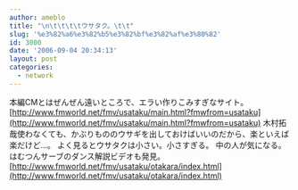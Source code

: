 ```yaml
---
author: ameblo
title: "\n\t\t\t\tウサタク。\t\t"
slug: '%e3%82%a6%e3%82%b5%e3%82%bf%e3%82%af%e3%80%82'
id: 3000
date: '2006-09-04 20:34:13'
layout: post
categories:
  - network
---
```


本編CMとはぜんぜん遠いところで、エラい作りこみすぎなサイト。 [http://www.fmworld.net/fmv/usataku/main.html?fmwfrom=usataku](http://www.fmworld.net/fmv/usataku/main.html?fmwfrom=usataku) 木村拓哉使わなくても、かぶりもののウサギを出しておけばいいのだから、楽といえば楽だけど…。 よく見るとウサタクは小さい。小さすぎる。 中の人が気になる。 はむつんサーブのダンス解説ビデオも発見。 [http://www.fmworld.net/fmv/usataku/otakara/index.html](http://www.fmworld.net/fmv/usataku/otakara/index.html)